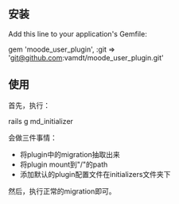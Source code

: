 ## 安装

Add this line to your application's Gemfile:

  gem 'moode_user_plugin', :git => 'git@github.com:vamdt/moode_user_plugin.git'

## 使用

首先，执行：

  rails g md_initializer

会做三件事情：

- 将plugin中的migration抽取出来
- 将plugin mount到"/"的path
- 添加默认的plugin配置文件在initializers文件夹下

然后，执行正常的migration即可。  
